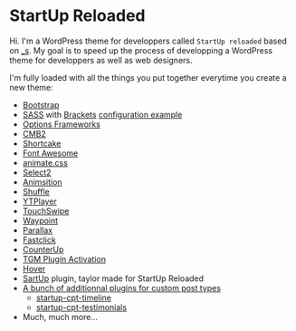 StartUp Reloaded
===

Hi. I'm a WordPress theme for developpers called `StartUp reloaded` based on [_s](http://underscores.me/). My goal is to speed up the process of developping a WordPress theme for developpers as well as web designers.

I'm fully loaded with all the things you put together everytime you create a new theme:

* [Bootstrap](http://getbootstrap.com/)
* [SASS](http://sass-lang.com/) with [Brackets](http://brackets.io/) [configuration example](https://github.com/yozzi/startup-reloaded/blob/master/brackets.json)
* [Options Frameworks](https://github.com/devinsays/options-framework-theme)
* [CMB2](https://github.com/WebDevStudios/cmb2)
* [Shortcake](https://github.com/wp-shortcake/shortcake)
* [Font Awesome](https://fortawesome.github.io/Font-Awesome/)
* [animate.css](https://daneden.github.io/animate.css/)
* [Select2](https://select2.github.io/)
* [Animsition](https://github.com/blivesta/animsition)
* [Shuffle](http://vestride.github.io/Shuffle/)
* [YTPlayer](https://github.com/pupunzi/jquery.mb.YTPlayer)
* [TouchSwipe](https://github.com/mattbryson/TouchSwipe-Jquery-Plugin)
* [Waypoint](https://github.com/imakewebthings/waypoints)
* [Parallax](http://pixelcog.github.io/parallax.js/)
* [Fastclick](https://github.com/ftlabs/fastclick)
* [CounterUp](https://github.com/bfintal/Counter-Up)
* [TGM Plugin Activation](https://github.com/TGMPA/TGM-Plugin-Activation)
* [Hover](http://ianlunn.github.io/Hover/)
* [SartUp](https://github.com/yozzi/startup) plugin, taylor made for StartUp Reloaded
* [A bunch of additionnal plugins for custom post types](https://github.com/yozzi?tab=repositories)
    * [startup-cpt-timeline](https://github.com/yozzi/startup-cpt-timeline)
    * [startup-cpt-testimonials](https://github.com/yozzi/startup-cpt-testimonials)
* Much, much more...

